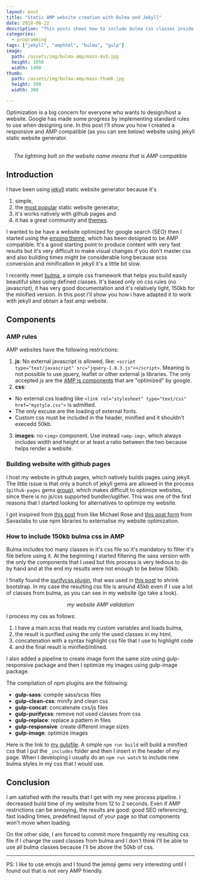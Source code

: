 ```yaml
---
layout: post
title: "Static AMP website creation with Bulma and Jekyll"
date: 2018-08-22
description: "This posts shows how to include bulma css classes inside a jekyll website but keeping good performance from AMP websites"
categories:
  - programming
tags: ["jekyll", "amphtml", "bulma", "gulp"]
image:
  path: /assets/img/bulma-amp/main-4x3.jpg
  height: 1050
  width: 1400
thumb:
  path: /assets/img/bulma-amp/main-thumb.jpg
  height: 200
  width: 300

---
```


Optimization is a big concern for everyone who wants to design/host a website.
Google has made some progress by implementing standard rules to use when
designing one.
In this post I'll show you how I created a responsive and AMP compatible (as
you can see below) website using jekyll static website generator.

<center>
<amp-img src="/assets/img/bulma-amp/previsualization.png" width="360" height="369" layout="intrinsic" alt="amp compatible verification result"></amp-img>
<br><i>The lightning bolt on the website name means that is AMP compatible</i>
</center>

## Introduction

I have been using [jekyll](https://jekyllrb.com/) static website generator because it's 
1. simple,
2. the [most popular](https://www.staticgen.com/) static website generator,
3. it's works natively with github pages and
4. it has a great community and [themes](http://jekyllthemes.org/).

I wanted to be have a website optimized for google search (SEO) then I started using the [emping
theme](https://github.com/rmsubekti/emping), which has been designed to be AMP
compatible. It's a good starting point to produce content with very fast results
but it's very difficult to make visual changes if you don't master css and also
building times might be considerable long because scss conversion and minification
in jekyll it's a little bit slow.

I recently meet [bulma](https://bulma.io/), a simple css framework that helps
you build easily beautiful sites using defined classes. It's based only on css
rules (no javascript), it has very good documentation and it's relatively light, 150kb
for the minified version.  In this post I'll show you how i have adapted it to
work with jekyll and obtain a fast amp website.

## Components

### AMP rules

AMP websites have the following restrictions:
1. **js**: No external javascript is allowed, like: `<script type="text/javascript" src="jquery-1.8.3.js"></script>`. Meaning is not possible to use jquery, leaflet or other external js libraries. The only accepted js are the [AMP js components](https://www.ampproject.org/docs/reference/components) that are "optimized" by google.
2. **css**: 
* No external css loading like `<link rel="stylesheet" type="text/css" href="mystyle.css">` is admitted.
* The only excuse are the loading of external fonts. 
* Custom css must be included in the header, minified and it shouldn't execedd 50kb. 
3. **images**: no `<img>` component. Use instead `<amp-img>`, which always includes width and height or at least a ratio between the two because helps render a website.

### Building website with github pages

I host my website in github pages, which natively builds pages using jekyll.
The little issue is that only a bunch of jekyll gems are allowed in the process
(`github-pages` gems [group](https://pages.github.com/versions/)), which makes
difficult to optimize websites, since there is no js/css supported
bundler/uglifier. This was one of the first reasons that I started looking for alternatives to optimize my website. 

I got insipired from [this
post](https://mademistakes.com/articles/using-jekyll-2017/) from like Michael
Rose and [this post
form](https://savaslabs.com/2016/10/19/optimizing-jekyll-with-gulp.html) from
Savaslabs to use npm libraries to externalise my website optimization.

### How to include 150kb bulma css in AMP 

Bulma includes too many classes in it's css file so it's mandatory to filter
it's file before using it. At the beginning I started filtering the sass version
with the only the components that I used but this process is very tedious to do
by hand and at the end my results were not enough to be below 50kb.

I finally found the [purifycss plugin](https://github.com/purifycss/purifycss),
that was used in [this
post](https://www.uncompiled.org/blog/2016/amp-bootstrap/) to shrink
bootstrap. In my case the resulting css file is around 45kb even if I use a lot of
classes from bulma, as you can see in my website (go take a look).

<center>
<amp-img src="/assets/img/bulma-amp/validation.png" width="700" height="350" layout="responsive"></amp-img>
<i>my website AMP validation</i>
</center>

I process my css as follows:
1. I have a main.scss that reads my custom variables and loads bulma,
2. the result is purified using the only the used classes in my html,
3. concatenation with a syntax highlight css file that I use to highlight code
4. and the final result is minified/inlined.

I also added a pipeline to create image form the same size using
gulp-responsive package and then I optimize my images using gulp-image package.

The compilation of npm plugins are the following:
* **gulp-sass**: compile sass/scss files
* **gulp-clean-css**: minify and clean css
* **gulp-concat**: concatenate css/js files
* **gulp-purifycss**: remove not used classes from css
* **gulp-replace**: replace a pattern in files
* **gulp-responsive**: create different image sizes
* **gulp-image**: optimize images

Here is the link to [my gulpfile](https://github.com/cristianpb/cristianpb.github.io/blob/master/gulpfile.js). A simple `npm run build` will build a
minified css that I put the `_includes` folder and then I insert in the header
of my page. When I developing I usually do an `npm run watch` to include new bulma styles in my css that I would use.

## Conclusion

I am satisfied with the results that I get with my new process pipeline. I
decreased build time of my website from 12 to 2 seconds. 
Even if AMP restrictions can be annoying, the results are good: good SEO referencing,
fast loading times, predefined layout of your page so that components won't move when loading. 

On the other side, I am forced to commit more frequently my resulting css file
if I change the used classes from bulma and I don't think I'll be able to use
all bulma classes because I'll be above the 50kb of css. 

---

PS: I like to use emojis and I found the jemoji gems very interesting until I found out that is not very AMP friendly. 
